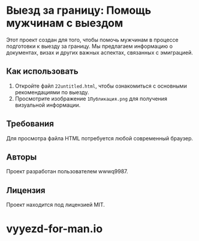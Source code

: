 # Выезд за границу: Помощь мужчинам с выездом

Этот проект создан для того, чтобы помочь мужчинам в процессе подготовки к выезду за границу. Мы предлагаем информацию о документах, визах и других важных аспектах, связанных с эмиграцией.

## Как использовать
1. Откройте файл `22untitled.html`, чтобы ознакомиться с основными рекомендациями по выезду.
2. Просмотрите изображение `1Публикация.png` для получения визуальной информации.

## Требования
Для просмотра файла HTML потребуется любой современный браузер.

## Авторы
Проект разработан пользователем wwwq9987.

## Лицензия
Проект находится под лицензией MIT.
# vyyezd-for-man.io
